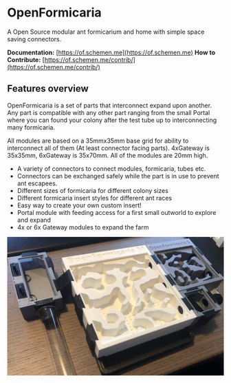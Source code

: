 # OpenFormicaria

A Open Source modular ant formicarium and home with simple space saving connectors.

**Documentation:** [https://of.schemen.me](https://of.schemen.me)
**How to Contribute:** [https://of.schemen.me/contrib/](https://of.schemen.me/contrib/)

## Features overview

OpenFormicaria is a set of parts that interconnect expand upon another. Any part is compatible with any other part ranging from the small Portal where you can found your colony after the test tube up to interconnecting many formicaria.

All modules are based on a 35mmx35mm base grid for ability to interconnect all of them (At least connector facing parts). 4xGateway is 35x35mm, 6xGateway is 35x70mm. All of the modules are 20mm high.

* A variety of connectors to connect modules, formicaria, tubes etc.
* Connectors can be exchanged safely while the part is in use to prevent ant escapees.
* Different sizes of formicaria for different colony sizes
* Different formicaria insert styles for different ant races
* Easy way to create your own custom insert!
* Portal module with feeding access for a first small outworld to explore and expand
* 4x or 6x Gateway modules to expand the farm

![Example Farm](docs/img/1.jpg)